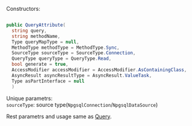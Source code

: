 Constructors:

```C#

public QueryAttribute(
  string query,
  string methodName,
  Type queryMapType = null,
  MethodType methodType = MethodType.Sync,
  SourceType sourceType = SourceType.Connection,
  QueryType queryType = QueryType.Read,
  bool generate = true,
  AccessModifier accessModifier = AccessModifier.AsContainingClass,
  AsyncResult asyncResultType = AsyncResult.ValueTask,
  Type asPartInterface = null
  )

```
Unique parametrs:<br>
`sourceType`: source type(`NpgsqlConnection`/`NpgsqlDataSource`)<br>

Rest parametrs and usage same as [Query](https://github.com/SoftStoneDevelop/Gedaq.DbConnection/blob/main/Documentation/Query.md).
